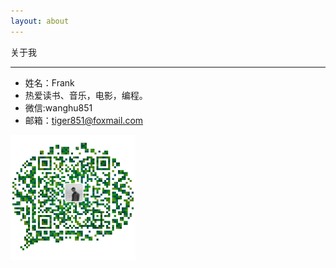 ```yaml
---
layout: about
---
```

关于我

----------
- 姓名：Frank
- 热爱读书、音乐，电影，编程。
- 微信:wanghu851
- 邮箱：tiger851@foxmail.com

<div align="left"><img src="/img/weChat.png" width = "200" height = "200" alt="weChat" align=center /><div>

